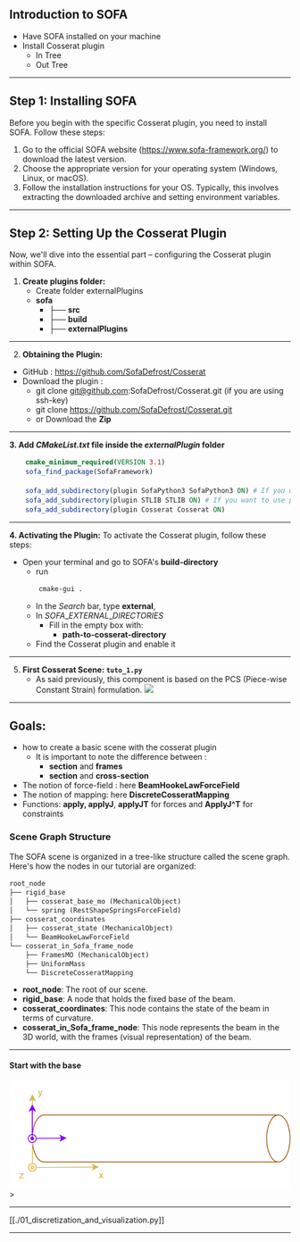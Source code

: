 ## **Introduction to SOFA**

- Have SOFA installed on your machine
- Install Cosserat plugin
  - In Tree
  - Out Tree

---

## **Step 1: Installing SOFA**

Before you begin with the specific Cosserat plugin, you need to install SOFA. Follow these steps:

1. Go to the official SOFA website (https://www.sofa-framework.org/) to download the latest version.
2. Choose the appropriate version for your operating system (Windows, Linux, or macOS).
3. Follow the installation instructions for your OS. Typically, this involves extracting the downloaded archive and setting environment variables.

---

## **Step 2: Setting Up the Cosserat Plugin**

Now, we'll dive into the essential part – configuring the Cosserat plugin within SOFA.

1. **Create plugins folder:**
   - Create folder externalPlugins
   - **sofa**
     - ├── **src**
     - ├── **build**
     - ├── **externalPlugins**

---

2. **Obtaining the Plugin:**

- GitHub : https://github.com/SofaDefrost/Cosserat
- Download the plugin :
  - git clone git@github.com:SofaDefrost/Cosserat.git (if you are using ssh-key)
  - git clone https://github.com/SofaDefrost/Cosserat.git
  - or Download the **Zip**

---

**3. Add _CMakeList.txt_ file inside the _externalPlugin_ folder**

```Cmake
	cmake_minimum_required(VERSION 3.1)
	sofa_find_package(SofaFramework)

	sofa_add_subdirectory(plugin SofaPython3 SofaPython3 ON) # If you want to use python
	sofa_add_subdirectory(plugin STLIB STLIB ON) # If you want to use python & Cosserat prefabs
	sofa_add_subdirectory(plugin Cosserat Cosserat ON)
```

---

**4. Activating the Plugin:** To activate the Cosserat plugin, follow these steps:

- Open your terminal and go to SOFA's **build-directory**
  - run
  ```bash
      cmake-gui .
  ```
  - In the _Search_ bar, type **external**,
  - In $SOFA\_EXTERNAL\_DIRECTORIES$
    - Fill in the empty box with:
      - **path-to-cosserat-directory**
  - Find the Cosserat plugin and enable it

---

5. **First Cosserat Scene: `tuto_1.py`**
   - As said previously, this component is based on the PCS (Piece-wise Constant Strain) formulation.
     ![](../images/Pasted%20image%2020231102173536.png)

---

## **Goals**:

- how to create a basic scene with the cosserat plugin
  - It is important to note the difference between :
    - **section** and **frames**
    - **section** and **cross-section**
- The notion of force-field : here **BeamHookeLawForceField**
- The notion of mapping: here **DiscreteCosseratMapping**
- Functions: **apply, applyJ**, **applyJT** for forces and **ApplyJ^T** for constraints

### Scene Graph Structure

The SOFA scene is organized in a tree-like structure called the scene graph. Here's how the nodes in our tutorial are organized:

```
root_node
├── rigid_base
│   ├── cosserat_base_mo (MechanicalObject)
│   └── spring (RestShapeSpringsForceField)
├── cosserat_coordinates
│   ├── cosserat_state (MechanicalObject)
│   └── BeamHookeLawForceField
└── cosserat_in_Sofa_frame_node
    ├── FramesMO (MechanicalObject)
    ├── UniformMass
    └── DiscreteCosseratMapping
```

- **root_node**: The root of our scene.
- **rigid_base**: A node that holds the fixed base of the beam.
- **cosserat_coordinates**: This node contains the state of the beam in terms of curvature.
- **cosserat_in_Sofa_frame_node**: This node represents the beam in the 3D world, with the frames (visual representation) of the beam.

---

#### Start with the base

![600](../../docs/images/exemple_rigid_translation.png)>

---

[[./01_discretization_and_visualization.py]]

---

